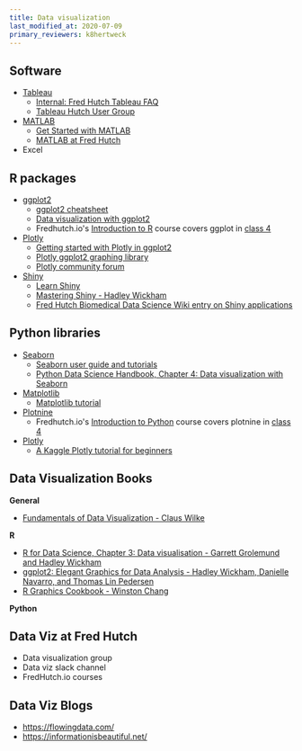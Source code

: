 ```yaml
---
title: Data visualization
last_modified_at: 2020-07-09
primary_reviewers: k8hertweck
---
```


## Software

- [Tableau](https://www.tableau.com/)
  - [Internal: Fred Hutch Tableau FAQ](https://centernet.fredhutch.org/cn/u/tableau/faq.html)
  - [Tableau Hutch User Group](https://centernet.fredhutch.org/cn/u/tableau.html)
- [MATLAB](https://www.mathworks.com/products/matlab.html)
  - [Get Started with MATLAB](https://www.mathworks.com/help/matlab/getting-started-with-matlab.html)
  - [MATLAB at Fred Hutch](https://sharedresources.fredhutch.org/libresources/matlab)
- Excel


## R packages

- [ggplot2](https://ggplot2.tidyverse.org/)
  - [ggplot2 cheatsheet](https://rstudio.com/wp-content/uploads/2015/03/ggplot2-cheatsheet.pdf)
  - [Data visualization with ggplot2](https://datacarpentry.org/R-ecology-lesson/04-visualization-ggplot2.html)
  - Fredhutch.io's [Introduction to R](https://github.com/fredhutchio/r_intro) course covers ggplot in [class 4](https://github.com/fredhutchio/r_intro/blob/master/class4.md)
- [Plotly](https://plotly-r.com/)
  - [Getting started with Plotly in ggplot2](https://plotly.com/ggplot2/getting-started/)
  - [Plotly ggplot2 graphing library](https://plotly.com/ggplot2/)
  - [Plotly community forum](https://community.plotly.com/)
- [Shiny](https://shiny.rstudio.com/)
  - [Learn Shiny](https://shiny.rstudio.com/tutorial/)
  - [Mastering Shiny - Hadley Wickham](https://mastering-shiny.org/)
  - [Fred Hutch Biomedical Data Science Wiki entry on Shiny applications](https://sciwiki.fredhutch.org/compdemos/shiny/)

## Python libraries

- [Seaborn](https://seaborn.pydata.org/index.html)
  - [Seaborn user guide and tutorials](https://seaborn.pydata.org/tutorial.html)
  - [Python Data Science Handbook, Chapter 4: Data visualization with Seaborn](https://jakevdp.github.io/PythonDataScienceHandbook/04.14-visualization-with-seaborn.html)
- [Matplotlib](https://matplotlib.org/index.html)
  - [Matplotlib tutorial](https://nbviewer.jupyter.org/github/jrjohansson/scientific-python-lectures/blob/master/Lecture-4-Matplotlib.ipynb)
- [Plotnine](https://plotnine.readthedocs.io/en/stable/)
  - Fredhutch.io's [Introduction to Python](https://github.com/fredhutchio/python_intro) course covers plotnine in [class 4](https://nbviewer.jupyter.org/github/fredhutchio/python_intro/blob/master/class4.ipynb)
- [Plotly](https://plotly.com/python/)
  - [A Kaggle Plotly tutorial for beginners](https://www.kaggle.com/kanncaa1/plotly-tutorial-for-beginners/notebook)

## Data Visualization Books

**General**
- [Fundamentals of Data Visualization - Claus Wilke](https://serialmentor.com/dataviz/index.html)

**R**
- [R for Data Science, Chapter 3: Data visualisation - Garrett Grolemund and Hadley Wickham](https://r4ds.had.co.nz/data-visualisation.html)
- [ggplot2: Elegant Graphics for Data Analysis - Hadley Wickham, Danielle Navarro, and Thomas Lin Pedersen](https://ggplot2-book.org/)
- [R Graphics Cookbook - Winston Chang](https://r-graphics.org/index.html)

**Python**

## Data Viz at Fred Hutch
- Data visualization group
- Data viz slack channel
- FredHutch.io courses

## Data Viz Blogs
- https://flowingdata.com/
- https://informationisbeautiful.net/
